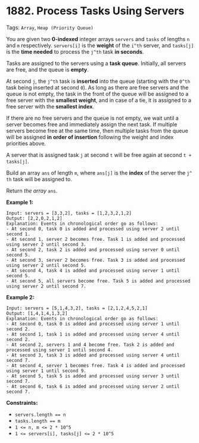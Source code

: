 # 1882. Process Tasks Using Servers

Tags: `Array`, `Heap (Priority Queue)`

You are given two **0-indexed** integer arrays `servers` and `tasks` of lengths `n`​​​​​​ and `m`​​​​​​ respectively. `servers[i]` is the **weight** of the `i^​​​​​​th`​​​​ server, and `tasks[j]` is the **time needed** to process the `j^​​​​​​th`​​​​ task **in seconds**.

Tasks are assigned to the servers using a **task queue**. Initially, all servers are free, and the queue is **empty**.

At second `j`, the `j^th` task is **inserted** into the queue (starting with the `0^th` task being inserted at second `0`). As long as there are free servers and the queue is not empty, the task in the front of the queue will be assigned to a free server with the **smallest weight**, and in case of a tie, it is assigned to a free server with the **smallest index**.

If there are no free servers and the queue is not empty, we wait until a server becomes free and immediately assign the next task. If multiple servers become free at the same time, then multiple tasks from the queue will be assigned **in order of insertion** following the weight and index priorities above.

A server that is assigned task `j` at second `t` will be free again at second `t + tasks[j]`.

Build an array `ans`​​​​ of length `m`, where `ans[j]` is the **index** of the server the `j^​​​​​​th` task will be assigned to.

Return _the array_ `ans`​​​​.

**Example 1:**

```
Input: servers = [3,3,2], tasks = [1,2,3,2,1,2]
Output: [2,2,0,2,1,2]
Explanation: Events in chronological order go as follows:
- At second 0, task 0 is added and processed using server 2 until second 1.
- At second 1, server 2 becomes free. Task 1 is added and processed using server 2 until second 3.
- At second 2, task 2 is added and processed using server 0 until second 5.
- At second 3, server 2 becomes free. Task 3 is added and processed using server 2 until second 5.
- At second 4, task 4 is added and processed using server 1 until second 5.
- At second 5, all servers become free. Task 5 is added and processed using server 2 until second 7.
```

**Example 2:**

```
Input: servers = [5,1,4,3,2], tasks = [2,1,2,4,5,2,1]
Output: [1,4,1,4,1,3,2]
Explanation: Events in chronological order go as follows: 
- At second 0, task 0 is added and processed using server 1 until second 2.
- At second 1, task 1 is added and processed using server 4 until second 2.
- At second 2, servers 1 and 4 become free. Task 2 is added and processed using server 1 until second 4. 
- At second 3, task 3 is added and processed using server 4 until second 7.
- At second 4, server 1 becomes free. Task 4 is added and processed using server 1 until second 9. 
- At second 5, task 5 is added and processed using server 3 until second 7.
- At second 6, task 6 is added and processed using server 2 until second 7.
```

**Constraints:**

*   `servers.length == n`
*   `tasks.length == m`
*   `1 <= n, m <= 2 * 10^5`
*   `1 <= servers[i], tasks[j] <= 2 * 10^5`